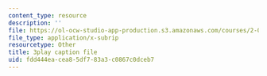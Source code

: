 ```yaml
---
content_type: resource
description: ''
file: https://ol-ocw-studio-app-production.s3.amazonaws.com/courses/2-003sc-engineering-dynamics-fall-2011/fdd444eacea85df783a3c0867c0dceb7_9_d8CQrCYUw.vtt
file_type: application/x-subrip
resourcetype: Other
title: 3play caption file
uid: fdd444ea-cea8-5df7-83a3-c0867c0dceb7
---
```

